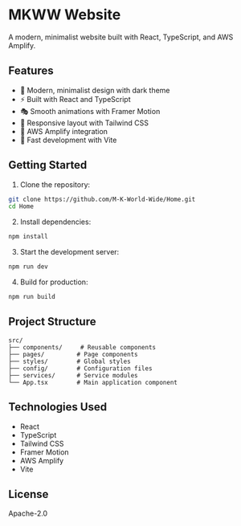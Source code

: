 # MKWW Website

A modern, minimalist website built with React, TypeScript, and AWS Amplify.

## Features

- 🎨 Modern, minimalist design with dark theme
- ⚡ Built with React and TypeScript
- 🎭 Smooth animations with Framer Motion
- 🎯 Responsive layout with Tailwind CSS
- 🔌 AWS Amplify integration
- 🚀 Fast development with Vite

## Getting Started

1. Clone the repository:
```bash
git clone https://github.com/M-K-World-Wide/Home.git
cd Home
```

2. Install dependencies:
```bash
npm install
```

3. Start the development server:
```bash
npm run dev
```

4. Build for production:
```bash
npm run build
```

## Project Structure

```
src/
├── components/     # Reusable components
├── pages/         # Page components
├── styles/        # Global styles
├── config/        # Configuration files
├── services/      # Service modules
└── App.tsx        # Main application component
```

## Technologies Used

- React
- TypeScript
- Tailwind CSS
- Framer Motion
- AWS Amplify
- Vite

## License

Apache-2.0
